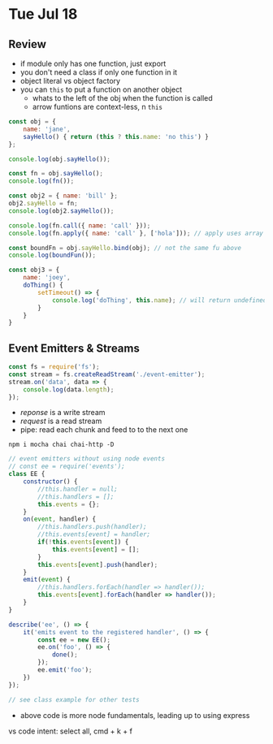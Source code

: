 # Tue Jul 18

## Review
* if module only has one function, just export
* you don't need a class if only one function in it
* object literal vs object factory
* you can `this` to put a function on another object
  * whats to the left of the obj when the function is called
  * arrow funtions are context-less, n `this`
```js
const obj = {
    name: 'jane',
    sayHello() { return (this ? this.name: 'no this') }
};

console.log(obj.sayHello());

const fn = obj.sayHello();
console.log(fn());

const obj2 = { name: 'bill' };
obj2.sayHello = fn;
console.log(obj2.sayHello());

console.log(fn.call({ name: 'call' }));
console.log(fn.apply({ name: 'call' }, ['hola'])); // apply uses array of parameters

const boundFn = obj.sayHello.bind(obj); // not the same fu above
console.log(boundFun());

const obj3 = {
    name: 'joey',
    doThing() {
        setTimeout() => {
            console.log('doThing', this.name); // will return undefined
        }
    }
}
```

## Event Emitters & Streams

```js
const fs = require('fs');
const stream = fs.createReadStream('./event-emitter');
stream.on('data', data => {
    console.log(data.length);
});
```
* _reponse_ is a write stream
* _request_ is a read stream
* pipe: read each chunk and feed to to the next one

`npm i mocha chai chai-http -D`

```js
// event emitters without using node events
// const ee = require('events');
class EE {
    constructor() {
        //this.handler = null;
        //this.handlers = [];
        this.events = {};
    }
    on(event, handler) {
        //this.handlers.push(handler);
        //this.events[event] = handler;
        if(!this.events[event]) {
            this.events[event] = [];
        }
        this.events[event].push(handler);
    }
    emit(event) {
        //this.handlers.forEach(handler => handler());
        this.events[event].forEach(handler => handler());
    }
}

describe('ee', () => {
    it('emits event to the registered handler', () => {
        const ee = new EE();
        ee.on('foo', () => {
            done();
        });
        ee.emit('foo');
    })
});

// see class example for other tests

```

* above code is more node fundamentals, leading up to using express

vs code intent: select all, cmd + k + f